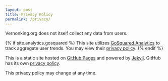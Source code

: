 ```yaml
---
layout: post
title: Privacy Policy
permalink: /privacy/
---
```


Vernonking.org does not itself collect any data from users.

{% if site.analytics.gosquared %}
This site utilizes [GoSquared Analytics](https://www.gosquared.com) to track aggregate user trends. You may view their [privacy policy](https://www.gosquared.com/legal/privacy/statement/).
{% endif %}

This is a static site hosted on [GitHub Pages](http://pages.github.com) and powered by [Jekyll](http://jekyllrb.com). GitHub has its own [privacy policy](https://help.github.com/articles/github-privacy-policy).

This privacy policy may change at any time.